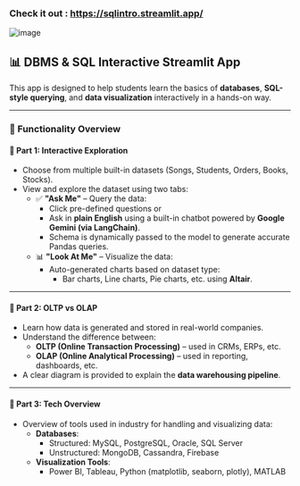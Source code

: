 ### Check it out : https://sqlintro.streamlit.app/

![image](https://github.com/user-attachments/assets/da28195f-b5b6-41ff-88c2-8e51bfcb5563)


## 📊 DBMS & SQL Interactive Streamlit App

This app is designed to help students learn the basics of **databases**, **SQL-style querying**, and **data visualization** interactively in a hands-on way.

---

### 🔧 Functionality Overview

#### 🧠 Part 1: Interactive Exploration
- Choose from multiple built-in datasets (Songs, Students, Orders, Books, Stocks).
- View and explore the dataset using two tabs:
  - ✅ **"Ask Me"** – Query the data:
    - Click pre-defined questions or
    - Ask in **plain English** using a built-in chatbot powered by **Google Gemini (via LangChain)**.
    - Schema is dynamically passed to the model to generate accurate Pandas queries.
  - 📊 **"Look At Me"** – Visualize the data:
    - Auto-generated charts based on dataset type:
      - Bar charts, Line charts, Pie charts, etc. using **Altair**.

---

#### 🏢 Part 2: OLTP vs OLAP
- Learn how data is generated and stored in real-world companies.
- Understand the difference between:
  - **OLTP (Online Transaction Processing)** – used in CRMs, ERPs, etc.
  - **OLAP (Online Analytical Processing)** – used in reporting, dashboards, etc.
- A clear diagram is provided to explain the **data warehousing pipeline**.

---

#### 🧰 Part 3: Tech Overview
- Overview of tools used in industry for handling and visualizing data:
  - **Databases**:
    - Structured: MySQL, PostgreSQL, Oracle, SQL Server
    - Unstructured: MongoDB, Cassandra, Firebase
  - **Visualization Tools**:
    - Power BI, Tableau, Python (matplotlib, seaborn, plotly), MATLAB
